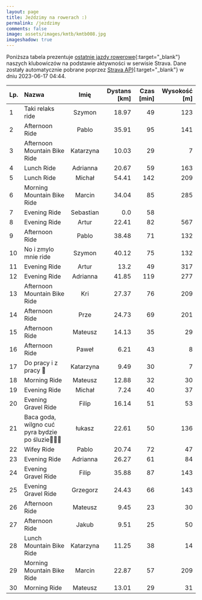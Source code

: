 ```yaml
---
layout: page
title: Jeździmy na rowerach :)
permalink: /jezdzimy
comments: false
image: assets/images/kmtb/kmtb008.jpg
imageshadow: true
---
```


Poniższa tabela prezentuje [ostatnie jazdy rowerowe](https://www.strava.com/clubs/336381){:target="_blank"} naszych klubowiczów na podstawie aktywności w serwisie Strava. Dane zostały automatycznie pobrane poprzez [Strava API](https://developers.strava.com/docs/reference/#api-Clubs-getClubActivitiesById){:target="_blank"} w dniu 2023-06-17 04:44.

Lp. | Nazwa | Imię | Dystans [km] | Czas [min] | Wysokość [m]
:--- | :--- | :---: | ---: | ---: | ---:
1|Taki relaks ride|Szymon|18.97|49|123
2|Afternoon Ride|Pablo|35.91|95|141
3|Afternoon Mountain Bike Ride|Katarzyna|10.03|29|7
4|Lunch Ride|Adrianna|20.67|59|163
5|Lunch Ride|Michał|54.41|142|209
6|Morning Mountain Bike Ride|Marcin|34.04|85|285
7|Evening Ride|Sebastian|0.0|58|
8|Evening Ride|Artur|22.41|82|567
9|Afternoon Ride|Pablo|38.48|71|132
10|No i zmylo mnie ride|Szymon|40.12|75|132
11|Evening Ride|Artur|13.2|49|317
12|Evening Ride|Adrianna|41.85|119|277
13|Afternoon Mountain Bike Ride|Kri|27.37|76|209
14|Afternoon Ride|Prze|24.73|69|201
15|Afternoon Ride|Mateusz|14.13|35|29
16|Afternoon Ride|Paweł|6.21|43|8
17|Do pracy i z pracy 🥴|Katarzyna|9.49|30|7
18|Morning Ride|Mateusz|12.88|32|30
19|Evening Ride|Michał|7.24|40|37
20|Evening Gravel Ride|Filip|16.14|51|53
21|Baca goda, wilgno cuć pyra bydzie po śluzie🥔🐌🙈|łukasz|22.61|50|136
22|Wifey Ride|Pablo|20.74|72|47
23|Evening Ride|Adrianna|26.27|61|84
24|Evening Gravel Ride|Filip|35.88|87|143
25|Evening Gravel Ride|Grzegorz|24.43|66|143
26|Afternoon Ride|Mateusz|9.45|23|30
27|Afternoon Ride|Jakub|9.51|25|50
28|Lunch Mountain Bike Ride|Katarzyna|11.25|38|14
29|Morning Mountain Bike Ride|Marcin|22.87|57|209
30|Morning Ride|Mateusz|13.01|29|31
